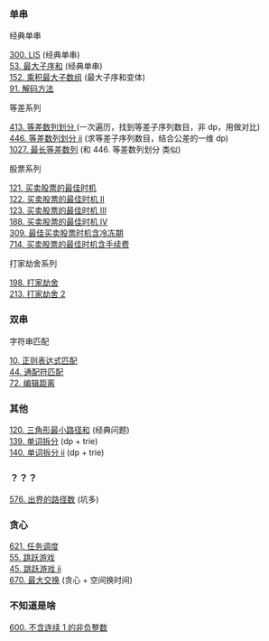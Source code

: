 ### 单串

经典单串

<div class="outerlink">
<a href="../_leetcode/300_longest_increasing_subsequence.html">300. LIS</a> (经典单串) <br>
<a href="../_leetcode/53_maximum_subarray.html">53. 最大子序和</a> (经典单串) <br>
<a href="../_leetcode/152_maximum_product_subarray.html">152. 乘积最大子数组</a> (最大子序和变体) <br>
<a href="../../_leetcode/91/">91. 解码方法</a> <br>
</div>

等差系列

<div class="outerlink">
<a href="../_leetcode/413.html">413. 等差数列划分 </a> (一次遍历，找到等差子序列数目，非 dp，用做对比) </br>
<a href="../_leetcode/446.html">446. 等差数列划分 ii</a> (求等差子序列数目，结合公差的一维 dp) </br>
<a href="../_leetcode/1027.html">1027. 最长等差数列</a> (和 446. 等差数列划分 类似) </br>
</div>

股票系列

<div class="outerlink">
<a href="../_leetcode/121_best_time_to_sell_stock.html">121. 买卖股票的最佳时机</a><br>
<a href="../_leetcode/122_best_time_to_sell_stock_ii.html">122. 买卖股票的最佳时机 II</a><br>
<a href="../_leetcode/123_best_time_to_sell_stock_iii.html">123. 买卖股票的最佳时机 III</a><br>
<a href="../_leetcode/188_best_time_to_sell_stock_iv.html">188. 买卖股票的最佳时机 IV</a><br>
<a href="../_leetcode/309_best_time_to_buy_and_sell_stock_with_cooldown.html">309. 最佳买卖股票时机含冷冻期</a><br>
<a href="../_leetcode/714_best_time_to_buy_and_sell_stock_with_transaction_fee.html">714. 买卖股票的最佳时机含手续费</a><br>
</div>

打家劫舍系列

<div class="outerlink">
<a href="../_leetcode/198.md">198. 打家劫舍</a> <br>
<a href="../_leetcode/213.md">213. 打家劫舍 2</a> <br>
</div>

### 双串

字符串匹配

<div class="outerlink">
<a href="../_leetcode/10_regular_exp_matching.html">10. 正则表达式匹配</a><br>
<a href="../_leetcode/44_wildcard_matching.html">44. 通配符匹配</a><br>
<a href="../_leetcode/72_edit_distance.html">72. 编辑距离</a><br>
</div>

### 其他

<div class="outerlink">
<a href="../_leetcode/120_triangle.html">120. 三角形最小路径和</a> (经典问题)<br>
<a href="../_leetcode/139/">139. 单词拆分</a> (dp + trie) <br>
<a href="../_leetcode/140/">140. 单词拆分 ii</a> (dp + trie) <br>
</div>

### ？？？

<div class="outerlink">
<a href="../_leetcode/576.html">576. 出界的路径数</a> (坑多)<br>
</div>

### 贪心

<a href="../_leetcode/621.html">621. 任务调度</a> <br>
<a href="../_leetcode/55/">55. 跳跃游戏</a> <br>
<a href="../_leetcode/45/">45. 跳跃游戏 ii</a> <br>
<a href="../_leetcode/670/">670. 最大交换</a> (贪心 + 空间换时间) <br>

### 不知道是啥

<a href="../_leetcode/600.html">600. 不含连续 1 的非负整数</a> <br>
